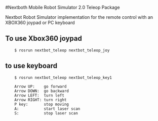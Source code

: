 #Nextboth Mobile Robot Simulator 2.0 Teleop Package

Nextbot Robot Simulator implementation for the remote control with an XBOX360 joypad or PC keyboard

## To use Xbox360 joypad
        $ rosrun nextbot_teleop nextbot_teleop_joy
## to use keyboard
        $ rosrun nextbot_teleop nextbot_teleop_key1
        
        Arrow UP:    go forward
        Arrow DOWN:  go backward
        Arrow LEFT:  turn left
        Arrow RIGHT: turn right
        P key:       stop moving
        A:           start laser scan
        S:           stop laser scan

